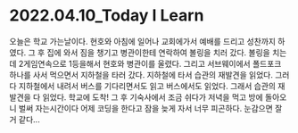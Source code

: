 # 2022.04.10_Today I Learn 

오늘은 학교 가는날이다. 현호와 아침에 일어나 교회에가서 예배를 드리고 성찬까지 하였다. 그 후 집에 와서 짐을 챙기고 병관이한테 연락하여 볼링을 치러 갔다. 볼링을 치는데 2게임연속으로 1등을해서 현호와 병관이를 울렸다. 그리고 서브웨이에서 폴드포크 하나를 사서 먹으면서 지하철을 타러 갔다. 지하철에 타서 습관의 재발견을 읽었다. 그러다 지하철에서 내려서 버스를 기다리면서도 읽고 버스에서도 읽었다. 그래서 습관의 재발견을 다 읽었다. 학교에 도착! 그 후 기숙사에서 조금 쉬다가 저녁을 먹고 방에 돌아오니 벌써 자는시간이다 어제 코딩을 한다고 잠을 늦게 자서 너무 피곤하다. 눈감으면 잘 거 같다...